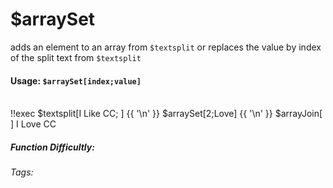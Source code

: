 # $arraySet
adds an element to an array from `$textsplit` or replaces the value by index of the split text from `$textsplit`

#### Usage: `$arraySet[index;value]`

<br/>
<discord-messages>
	<discord-message :bot="false" role-color="#ffcc9a" author="Member">
		!!exec $textsplit[I Like CC; ] {{ '\n' }} $arraySet[2;Love] {{ '\n' }} $arrayJoin[ ]
	</discord-message>
	<discord-message :bot="true" role-color="#0099ff" author="Custom Command" avatar="https://media.discordapp.net/avatars/725721249652670555/781224f90c3b841ba5b40678e032f74a.webp">
		I Love CC
	</discord-message>
</discord-messages>

##### Function Difficultly: <Badge type="warning" text="Medium" vertical="middle" /> 
###### Tags: <Badge type="tip" text="array" vertical="middle" /> <Badge type="tip" text="set" vertical="middle" /> <Badge type="tip" text="textsplit" vertical="middle" /><Badge type="edit" text="set" vertical="middle" />